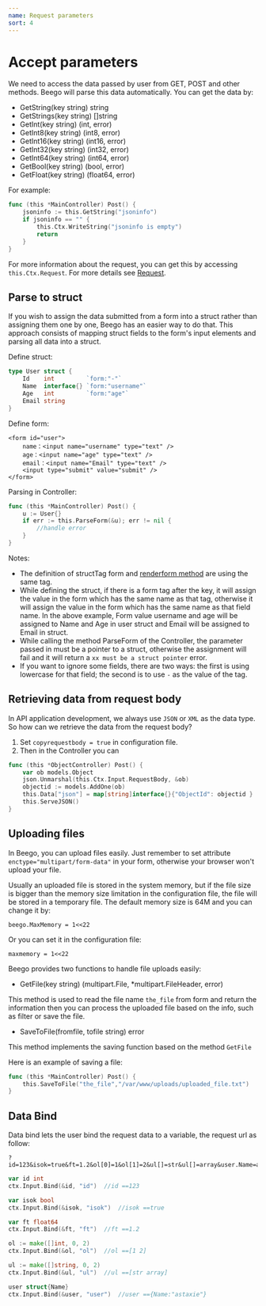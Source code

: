 ```yaml
---
name: Request parameters
sort: 4
---
```


# Accept parameters

We need to access the data passed by user from GET, POST and other methods. Beego will parse this data automatically. You can get the data by:

- GetString(key string) string
- GetStrings(key string) []string
- GetInt(key string) (int, error)
- GetInt8(key string) (int8, error)
- GetInt16(key string) (int16, error)
- GetInt32(key string) (int32, error)
- GetInt64(key string) (int64, error)
- GetBool(key string) (bool, error)
- GetFloat(key string) (float64, error)

For example:

```go
func (this *MainController) Post() {
	jsoninfo := this.GetString("jsoninfo")
	if jsoninfo == "" {
		this.Ctx.WriteString("jsoninfo is empty")
		return
	}
}
```

For more information about the request, you can get this by accessing `this.Ctx.Request`. For more details see [Request](http://gowalker.org/net/http#Request).

## Parse to struct

If you wish to assign the data submitted from a form into a struct rather than assigning them one by one, Beego has an easier way to do that. This approach consists of mapping struct fields to the  form's input elements and parsing all data into a struct.

Define struct:

```go
type User struct {
	Id    int         `form:"-"`
	Name  interface{} `form:"username"`
	Age   int         `form:"age"`
	Email string
}
```

Define form:

	<form id="user">
		name：<input name="username" type="text" />
		age：<input name="age" type="text" />
		email：<input name="Email" type="text" />
		<input type="submit" value="submit" />
	</form>

Parsing in Controller:

```go
func (this *MainController) Post() {
	u := User{}
	if err := this.ParseForm(&u); err != nil {
		//handle error
	}
}
```

Notes:

* The definition of structTag form and [renderform method](../view/view.md#renderform) are using the same tag.
* While defining the struct, if there is a form tag after the key, it will assign the value in the form which has the same name as that tag, otherwise it will assign the value in the form which has the same name as that field name. In the above example, Form value username and age will be assigned to Name and Age in user struct and Email will be assigned to Email in struct.
* While calling the method ParseForm of the Controller, the parameter passed in must be a pointer to a struct, otherwise the assignment will fail and it will return a `xx must be a struct pointer` error.
* If you want to ignore some fields, there are two ways: the first is using lowercase for that field; the second is to use `-` as the value of the tag.

## Retrieving data from request body

In API application development, we always use `JSON` or `XML` as the data type. So how can we retrieve the data from the request body?

1. Set `copyrequestbody = true` in configuration file.
2. Then in the Controller you can

```go
func (this *ObjectController) Post() {
	var ob models.Object
	json.Unmarshal(this.Ctx.Input.RequestBody, &ob)
	objectid := models.AddOne(ob)
	this.Data["json"] = map[string]interface{}{"ObjectId": objectid }
	this.ServeJSON()
}
```

## Uploading files

In Beego, you can upload files easily. Just remember to set attribute `enctype="multipart/form-data"` in your form, otherwise your browser won't upload your file.

Usually an uploaded file is stored in the system memory, but if the file size is bigger than the memory size limitation in the configuration file, the file will be stored in a temporary file. The default memory size is 64M and you can change it by:

	beego.MaxMemory = 1<<22

Or you can set it in the configuration file:

	maxmemory = 1<<22

Beego provides two functions to handle file uploads easily:

- GetFile(key string) (multipart.File, *multipart.FileHeader, error)

This method is used to read the file name `the_file` from form and return the information then you can process the uploaded file based on the info, such as filter or save the file.

- SaveToFile(fromfile, tofile string) error

This method implements the saving function based on the method `GetFile`

Here is an example of saving a file:

```go
func (this *MainController) Post() {
	this.SaveToFile("the_file","/var/www/uploads/uploaded_file.txt")
}
```
## Data Bind

Data bind lets the user bind the request data to a variable, the request url as follow:

	?id=123&isok=true&ft=1.2&ol[0]=1&ol[1]=2&ul[]=str&ul[]=array&user.Name=astaxie

```go
var id int
ctx.Input.Bind(&id, "id")  //id ==123

var isok bool
ctx.Input.Bind(&isok, "isok")  //isok ==true

var ft float64
ctx.Input.Bind(&ft, "ft")  //ft ==1.2

ol := make([]int, 0, 2)
ctx.Input.Bind(&ol, "ol")  //ol ==[1 2]

ul := make([]string, 0, 2)
ctx.Input.Bind(&ul, "ul")  //ul ==[str array]

user struct{Name}
ctx.Input.Bind(&user, "user")  //user =={Name:"astaxie"}
```
